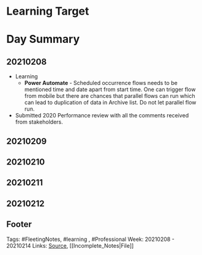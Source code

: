 # Learning Target


# Day Summary
## 20210208
- Learning
	- **Power Automate** - Scheduled occurrence flows needs to be mentioned time and date apart from start time. One can trigger flow from mobile but there are chances that parallel flows can run which can lead to duplication of data in Archive list. Do not let parallel flow run.
- Submitted 2020 Performance review with all the comments received from stakeholders. 

## 20210209

## 20210210

## 20210211

## 20210212


## Footer

Tags: #FleetingNotes, #learning , #Professional
Week: 20210208 - 20210214
Links: 
[Source](template.md), [[Incomplete_Notes|File]]

<!--
Comment - 
-->
<!--stackedit_data:
eyJoaXN0b3J5IjpbMTAxNjM0NjQzMCwtMTY2MTcwMjE1NV19
-->